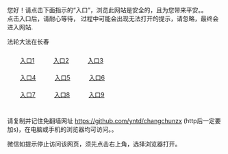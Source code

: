 您好！请点击下面指示的“入口”，浏览此网站是安全的，且为您带来平安。。 <br/>
点击入口后，请耐心等待， 过程中可能会出现无法打开的提示，请忽略，最终会进入网站. </br>

法轮大法在长春<br/>
<div style="padding:10px"><a style="margin:20px" target="_blank" href="https://d1wtgzzhyemymm.cloudfront.net/2Qpsp?cabhcxnu" id="ccLink1" rel="nofollow">入口1</a> <a target="_blank" style="margin:20px" href="https://d2w0ms0fie2uoh.cloudfront.net/2Qpsp?kcgwsxaz" id="ccLink2" rel="nofollow">入口2</a> <a style="margin:20px" target="_blank" href="https://d10ibexqa9f49g.cloudfront.net/2Qpsp?rnhicfew" id="ccLink3" rel="nofollow">入口3</a></div>

<div style="padding:10px" ><a style="margin:20px" target="_blank" href="https://d1wtgzzhyemymm.cloudfront.net/2Qpsp?cabhcxnu" id="ccLink4" rel="nofollow">入口4</a> <a style="margin:20px" href="https://d2w0ms0fie2uoh.cloudfront.net/2Qpsp?kcgwsxaz" target="_blank" id="ccLink5" rel="nofollow">入口5</a> <a style="margin:20px" href="https://d10ibexqa9f49g.cloudfront.net/2Qpsp?rnhicfew" target="_blank" id="ccLink6" rel="nofollow">入口6</a></div>

<div style="padding:10px"><a style="margin:20px" target="_blank" href="https://d1wtgzzhyemymm.cloudfront.net/2Qpsp?cabhcxnu" id="ccLink7" rel="nofollow">入口7</a> <a style="margin:20px" href="https://d2w0ms0fie2uoh.cloudfront.net/2Qpsp?kcgwsxaz" target="_blank" id="ccLink8" rel="nofollow">入口8</a> <a style="margin:20px" target="_blank" href="https://d10ibexqa9f49g.cloudfront.net/2Qpsp?rnhicfew" id="ccLink9" rel="nofollow">入口9</a></div>

<br/>



请复制并记住免翻墙网址 https://github.com/yntd/changchunzx (http后一定要加s)，在电脑或手机的浏览器均可访问。。<br/>

微信如提示停止访问该网页，须先点击右上角，选择浏览器打开。
